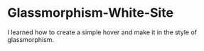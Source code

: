 # Glassmorphism-White-Site
I learned how to create a simple hover and make it in the style of glassmorphism.
